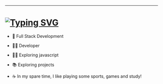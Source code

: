 

---
<h1>
<a href="https://git.io/typing-svg"><img src="https://readme-typing-svg.herokuapp.com?font=Fira+Code&size=30&pause=1000&color=67D7B0&width=435&lines=About+Me" alt="Typing SVG" /></a>
</h1>

- :rocket: Full Stack Development

- :surfing_woman: Developer

- :surfing_woman: Exploring javascript

- :books: Exploring projects

- :coffee: In my spare time, I like playing some sports, games and study!





